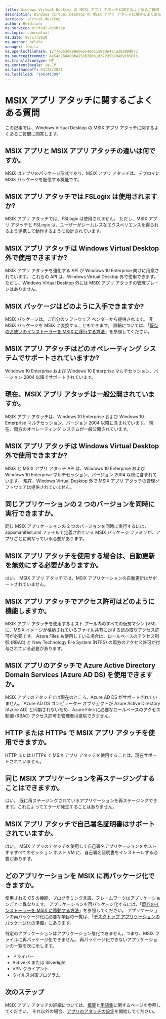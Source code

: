 ```yaml
---
title: Windows Virtual Desktop の MSIX アプリ アタッチに関するよくあるご質問 - Azure
description: Windows Virtual Desktop の MSIX アプリ アタッチに関するよくあるご質問。
services: virtual-desktop
author: Heidilohr
ms.service: virtual-desktop
ms.topic: conceptual
ms.date: 08/17/2020
ms.author: helohr
manager: femila
ms.openlocfilehash: 1277e053e9a9eb6e54eb11a9ede42ca28d99d073
ms.sourcegitcommit: 4a54c268400b4158b78bb1d37235b79409cb5816
ms.translationtype: HT
ms.contentlocale: ja-JP
ms.lasthandoff: 04/28/2021
ms.locfileid: "108141309"
---
```

# <a name="msix-app-attach-faq"></a>MSIX アプリ アタッチに関するごよくある質問

この記事では、Windows Virtual Desktop の MSIX アプリ アタッチに関するよくあるご質問に回答します。

## <a name="whats-the-difference-between-msix-and-msix-app-attach"></a>MSIX アプリと MSIX アプリ アタッチの違いは何ですか。

MSIX はアプリのパッケージ形式であり、MSIX アプリ アタッチは、デプロイに MSIX パッケージを配信する機能です。

## <a name="does-msix-app-attach-use-fslogix"></a>MSIX アプリ アタッチでは FSLogix は使用されますか?

MSIX アプリ アタッチでは、FSLogix は使用されません。 ただし、MSIX アプリ アタッチと FSLogix は、ユーザーがシームレスなエクスペリエンスを得られるよう連携して動作するように設計されています。

## <a name="can-i-use-the-msix-app-attach-outside-of-windows-virtual-desktop"></a>MSIX アプリ アタッチは Windows Virtual Desktop 外で使用できますか?

MSIX アプリ アタッチを強化する API が Windows 10 Enterprise 向けに用意されています。 これらの API は、Windows Virtual Desktop 外で使用できます。 ただし、Windows Virtual Desktop 外には MSIX アプリ アタッチの管理プレーンはありません。

## <a name="how-do-i-get-an-msix-package"></a>MSIX パッケージはどのように入手できますか?

MSIX パッケージは、ご自分のソフトウェア ベンダーから提供されます。 非 MSIX パッケージを MSIX に変換することもできます。 詳細については、「[既存のお使いのインストーラーを MSIX に移行する方法](/windows/msix/packaging-tool/create-an-msix-overview#how-to-move-your-existing-installers-to-msix)」を参照してください。

## <a name="which-operating-systems-support-msix-app-attach"></a>MSIX アプリ アタッチはどのオペレーティング システムでサポートされていますか?

Windows 10 Enterprise および Windows 10 Enterprise マルチセッション、バージョン 2004 以降でサポートされています。

## <a name="is-msix-app-attach-currently-generally-available"></a>現在、MSIX アプリ アタッチは一般公開されていますか。

MSIX アプリ アタッチは、Windows 10 Enterprise および Windows 10 Enterprise マルチセッション、バージョン 2004 以降に含まれています。 現在、両方のオペレーティング システムが一般公開されています。 

## <a name="can-i-use-msix-app-attach-outside-of-windows-virtual-desktop"></a>MSIX アプリ アタッチは Windows Virtual Desktop 外で使用できますか?

MSIX と MSIX アプリ アタッチ API は、Windows 10 Enterprise および Windows 10 Enterprise マルチセッション、バージョン 2004 以降に含まれています。 現在、Windows Virtual Desktop 外で MSIX アプリ アタッチの管理ソフトウェアは提供されていません。

## <a name="can-i-run-two-versions-of-the-same-application-at-the-same-time"></a>同じアプリケーションの 2 つのバージョンを同時に実行できますか。

同じ MSIX アプリケーションの 2 つのバージョンを同時に実行するには、appxmanifest.xml ファイルで定義されている MSIX パッケージ ファミリが、アプリごとに異なっている必要があります。

## <a name="should-i-disable-auto-update-when-using-msix-app-attach"></a>MSIX アプリ アタッチを使用する場合は、自動更新を無効にする必要がありますか。

はい。 MSIX アプリ アタッチでは、MSIX アプリケーションの自動更新はサポートされていません。

## <a name="how-do-permissions-work-with-msix-app-attach"></a>MSIX アプリ アタッチでアクセス許可はどのように機能しますか。

MSIX アプリ アタッチを使用するホスト プール内のすべての仮想マシン (VM) に、MSIX イメージが格納されているファイル共有に対する読み取りアクセス許可が必要です。 Azure Files も使用している場合は、ロールベースのアクセス制御 (RBAC) と New Technology File System (NTFS) の両方のアクセス許可が付与されている必要があります。

## <a name="can-i-use-azure-active-directory-domain-services-azure-ad-ds-with-msix-app-attach"></a>MSIX アプリのアタッチで Azure Active Directory Domain Services (Azure AD DS) を使用できますか。

MSIX アプリのアタッチでは現在のところ、Azure AD DS がサポートされていません。 Azure AD DS コンピューター オブジェクトが Azure Active Directory (Azure AD) と同期されないため、Azure Files に必要なロールベースのアクセス制御 (RBAC) アクセス許可を管理者は提供できません。

## <a name="can-i-use-msix-app-attach-for-http-or-https"></a>HTTP または HTTPs で MSIX アプリ アタッチを使用できますか。

HTTP または HTTPs で MSIX アプリ アタッチを使用することは、現在サポートされていません。

## <a name="can-i-restage-the-same-msix-application"></a>同じ MSIX アプリケーションを再ステージングすることはできますか。

はい。 既に再ステージングされているアプリケーションを再ステージングできます。これによってエラーが発生することはありません。

## <a name="does-msix-app-attach-support-self-signed-certificates"></a>MSIX アプリ アタッチで自己署名証明書はサポートされていますか。

はい。 MSIX アプリのアタッチを使用して自己署名アプリケーションをホストするすべてのセッション ホスト VM に、自己署名証明書をインストールする必要があります。

## <a name="what-applications-can-i-repackage-to-msix"></a>どのアプリケーションを MSIX に再パッケージ化できますか。

使用される OS の機能、プログラミング言語、フレームワークはアプリケーションごとに異なります。 アプリケーションを再パッケージ化するには、「[既存のインストーラーを MSIX に移動する方法](/windows/msix/packaging-tool/create-an-msix-overview#how-to-move-your-existing-installers-to-msix)」を参照してください。 アプリケーションの再パッケージ化に必要な項目の一覧は、「[デスクトップ アプリケーションのパッケージ化の準備](/windows/msix/desktop/desktop-to-uwp-prepare)」にあります。 

特定のアプリケーションはアプリケーション層化できません。つまり、MSIX ファイルに再パッケージ化できません。 再パッケージ化できないアプリケーションの一覧を次に示します。

- ドライバー 
- Active-X または Silverlight
- VPN クライアント
- ウイルス対策プログラム

## <a name="next-steps"></a>次のステップ

MSIX アプリ アタッチの詳細については、[概要](what-is-app-attach.md)と[用語集](app-attach-glossary.md)に関するページを参照してください。 それ以外の場合、[アプリのアタッチの設定](app-attach.md)を開始してください。
